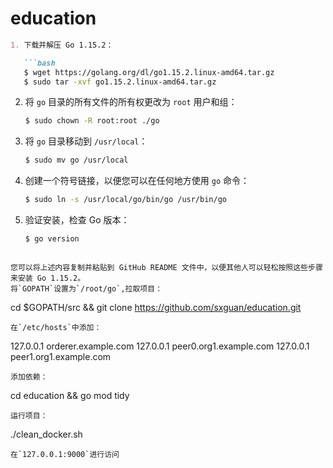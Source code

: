 # education


```markdown
1. 下载并解压 Go 1.15.2：

   ```bash
   $ wget https://golang.org/dl/go1.15.2.linux-amd64.tar.gz
   $ sudo tar -xvf go1.15.2.linux-amd64.tar.gz
   ```

2. 将 `go` 目录的所有文件的所有权更改为 `root` 用户和组：

   ```bash
   $ sudo chown -R root:root ./go
   ```

3. 将 `go` 目录移动到 `/usr/local`：

   ```bash
   $ sudo mv go /usr/local
   ```

4. 创建一个符号链接，以便您可以在任何地方使用 `go` 命令：

   ```bash
   $ sudo ln -s /usr/local/go/bin/go /usr/bin/go
   ```

5. 验证安装，检查 Go 版本：

   ```bash
   $ go version
   ```
```

您可以将上述内容复制并粘贴到 GitHub README 文件中，以便其他人可以轻松按照这些步骤来安装 Go 1.15.2。
将`GOPATH`设置为`/root/go`,拉取项目：
```
cd $GOPATH/src && git clone https://github.com/sxguan/education.git
```
在`/etc/hosts`中添加：
```
127.0.0.1  orderer.example.com
127.0.0.1  peer0.org1.example.com
127.0.0.1  peer1.org1.example.com
```
添加依赖：
```
cd education && go mod tidy
```
运行项目：
```
./clean_docker.sh
```
在`127.0.0.1:9000`进行访问
